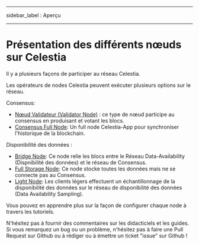 - - -
sidebar_label : Aperçu
- - -

# Présentation des différents nœuds sur Celestia

Il y a plusieurs façons de participer au réseau Celestia.

Les opérateurs de nodes Celestia peuvent exécuter plusieurs options sur le réseau.

Consensus:

* [Nœud Validateur (Validator Node)](./validator-node.md) : ce type de nœud participe au consensus en produisant et votant les blocs.
* [Consensus Full Node](./consensus-full-node.md): Un full node Celestia-App pour synchroniser l'historique de la blockchain.

Disponibilité des données :

* [Bridge Node](./bridge-node.md): Ce node relie les blocs entre le Réseau Data-Availability (Dispnibilité des données) et le réseau de Consensus.
* [Full Storage Node](./full-storage-node.md): Ce node stocke toutes les données mais ne se connecte pas au Consensus.
* [Light Node](./light-node.md): Les clients légers effectuent un échantillonnage de la disponibilité des données sur le réseau de disponibilité des données (Data Availability Sampling).

Vous pouvez en apprendre plus sur la façon de configurer chaque node à travers les tutoriels.

N'hésitez pas à fournir des commentaires sur les didacticiels et les guides. Si vous remarquez un bug ou un problème, n'hésitez pas à faire une Pull Request sur Github ou à rédiger ou à émettre un ticket "issue" sur Github !
